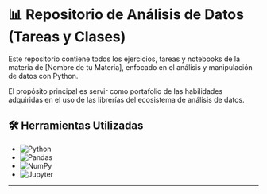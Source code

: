 # 📊 Repositorio de Análisis de Datos (Tareas y Clases)

Este repositorio contiene todos los ejercicios, tareas y notebooks de la materia de [Nombre de tu Materia], enfocado en el análisis y manipulación de datos con Python.

El propósito principal es servir como portafolio de las habilidades adquiridas en el uso de las librerías del ecosistema de análisis de datos.

## 🛠️ Herramientas Utilizadas

* ![Python](https://img.shields.io/badge/Python-3776AB?style=for-the-badge&logo=python&logoColor=white)
* ![Pandas](https://img.shields.io/badge/Pandas-150458?style=for-the-badge&logo=pandas&logoColor=white)
* ![NumPy](https://img.shields.io/badge/NumPy-013243?style=for-the-badge&logo=numpy&logoColor=white)
* ![Jupyter](https://img.shields.io/badge/Jupyter-F37626?style=for-the-badge&logo=jupyter&logoColor=white)

---



